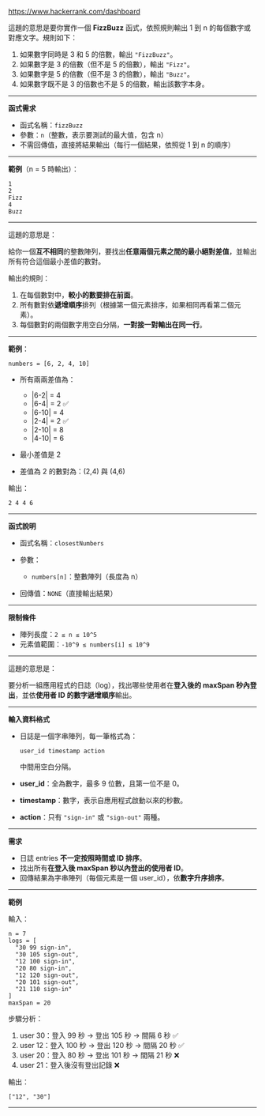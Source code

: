 https://www.hackerrank.com/dashboard


這題的意思是要你實作一個 **FizzBuzz** 函式，依照規則輸出 1 到 n 的每個數字或對應文字。規則如下：

1. 如果數字同時是 3 和 5 的倍數，輸出 `"FizzBuzz"`。
2. 如果數字是 3 的倍數（但不是 5 的倍數），輸出 `"Fizz"`。
3. 如果數字是 5 的倍數（但不是 3 的倍數），輸出 `"Buzz"`。
4. 如果數字既不是 3 的倍數也不是 5 的倍數，輸出該數字本身。

---

**函式需求**

* 函式名稱：`fizzBuzz`
* 參數：`n`（整數，表示要測試的最大值，包含 n）
* 不需回傳值，直接將結果輸出（每行一個結果，依照從 1 到 n 的順序）

---

**範例**（n = 5 時輸出）：

```
1
2
Fizz
4
Buzz
```

---

這題的意思是：

給你一個**互不相同**的整數陣列，要找出**任意兩個元素之間的最小絕對差值**，並輸出所有符合這個最小差值的數對。

輸出的規則：

1. 在每個數對中，**較小的數要排在前面**。
2. 所有數對依**遞增順序**排列（根據第一個元素排序，如果相同再看第二個元素）。
3. 每個數對的兩個數字用空白分隔，**一對接一對輸出在同一行**。

---

**範例**：

```
numbers = [6, 2, 4, 10]
```

* 所有兩兩差值為：

  * |6-2| = 4
  * |6-4| = 2 ✅
  * |6-10| = 4
  * |2-4| = 2 ✅
  * |2-10| = 8
  * |4-10| = 6
* 最小差值是 2
* 差值為 2 的數對為：(2,4) 與 (4,6)

輸出：

```
2 4 4 6
```

---

**函式說明**

* 函式名稱：`closestNumbers`
* 參數：

  * `numbers[n]`：整數陣列（長度為 n）
* 回傳值：`NONE`（直接輸出結果）

---

**限制條件**

* 陣列長度：`2 ≤ n ≤ 10^5`
* 元素值範圍：`-10^9 ≤ numbers[i] ≤ 10^9`


--- 
這題的意思是：

要分析一組應用程式的日誌（log），找出哪些使用者在**登入後的 maxSpan 秒內登出**，並依**使用者 ID 的數字遞增順序**輸出。

---

**輸入資料格式**

* 日誌是一個字串陣列，每一筆格式為：

  ```
  user_id timestamp action
  ```

  中間用空白分隔。

* **user\_id**：全為數字，最多 9 位數，且第一位不是 0。

* **timestamp**：數字，表示自應用程式啟動以來的秒數。

* **action**：只有 `"sign-in"` 或 `"sign-out"` 兩種。

---

**需求**

* 日誌 entries **不一定按照時間或 ID 排序**。
* 找出所有**在登入後 maxSpan 秒以內登出的使用者 ID**。
* 回傳結果為字串陣列（每個元素是一個 user\_id），依**數字升序排序**。

---

**範例**

輸入：

```
n = 7
logs = [
  "30 99 sign-in",
  "30 105 sign-out",
  "12 100 sign-in",
  "20 80 sign-in",
  "12 120 sign-out",
  "20 101 sign-out",
  "21 110 sign-in"
]
maxSpan = 20
```

步驟分析：

1. user 30：登入 99 秒 → 登出 105 秒 → 間隔 6 秒 ✅
2. user 12：登入 100 秒 → 登出 120 秒 → 間隔 20 秒 ✅
3. user 20：登入 80 秒 → 登出 101 秒 → 間隔 21 秒 ❌
4. user 21：登入後沒有登出記錄 ❌

輸出：

```
["12", "30"]
```

---

